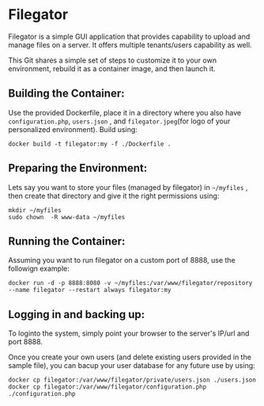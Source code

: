 # Filegator
Filegator is a simple GUI application that provides capability to upload and manage files on a server. It offers multiple tenants/users capability as well. 

This Git shares a simple set of steps to customize it to your own environment, rebuild it as a container image, and then launch it. 

## Building the Container:
Use the provided Dockerfile, place it in a directory where you also have `configuration.php`,  `users.json` , and `filegator.jpeg`(for logo of your personalized environment). 
Build using: 
```
docker build -t filegator:my -f ./Dockerfile .
```

## Preparing the Environment:
Lets say you want to store your files (managed by filegator) in `~/myfiles` , then create that directory and give it the right permissions using:
```
mkdir ~/myfiles
sudo chown  -R www-data ~/myfiles
```

## Running the Container: 
Assuming you want to run filegator on a custom port of 8888, use the followign example: 
```
docker run -d -p 8888:8080 -v ~/myfiles:/var/www/filegator/repository --name filegator --restart always filegator:my
```

## Logging in and backing up: 
To loginto the system, simply point your browser to the server's IP/url and port 8888. 

Once you create your own users (and delete existing users provided in the sample file), you can bacup your user database for any future use by using: 
```
docker cp filegator:/var/www/filegator/private/users.json ./users.json
docker cp filegator:/var/www/filegator/configuration.php ./configuration.php
```

